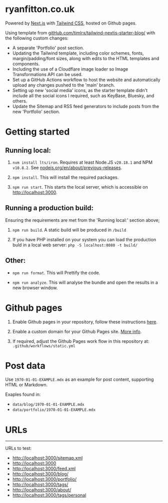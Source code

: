 # ryanfitton.co.uk

Powered by [Next.js](https://nextjs.org/) with [Tailwind CSS](https://tailwindcss.com/), hosted on Github pages. 

Using template from [gitHub.com/timlrx/tailwind-nextjs-starter-blog/](https://gitHub.com/timlrx/tailwind-nextjs-starter-blog/) with the following custom changes:

* A separate 'Portfolio' post section.
* Updating the Tailwind template, including color schemes, fonts, margin/padding/font sizes, along with edits to the HTML templates and components.
* Including the use of a Cloudflare image loader so Image Transformations API can be used.
* Set up a GitHub Actions workflow to host the website and automatically upload any changes pushed to the 'main' branch.
* Setting up new 'social media' icons, as the starter template didn't include all the social icons I required, such as KeyBase, Bluesky, and others.
* Update the Sitemap and RSS feed generators to include posts from the new 'Portfolio' section.

# Getting started

## Running local:

1. `nvm install lts/iron`. Requires at least Node.JS `v20.18.1` and NPM `v10.8.2`. See [nodejs.org/en/about/previous-releases](https://nodejs.org/en/about/previous-releases).

2. `npm install`. This will install the required packages.

3. `npm run start`. This starts the local server, which is accessible on [http://localhost:3000](http://localhost:3000).


## Running a production build:

Ensuring the requirements are met from the 'Running local:' section above;

1. `npm run build`. A static build will be produced in `/build`

2. If you have PHP installed on your system you can load the production buld in a local web server: `php -S localhost:8080 -t build/`

## Other:

* `npm run format`. This will Prettify the code.

* `npm run analyze`. This will analyse the bundle and open the results in a new browser window.

# Github pages

1. Enable Github pages in your repository, follow these instructions [here](https://docs.github.com/en/pages/getting-started-with-github-pages/creating-a-github-pages-site).

2. Enable a custom domain for your Github Pages site. [More info](https://docs.github.com/en/pages/configuring-a-custom-domain-for-your-github-pages-site).

3. If required, adjust the Github Pages work flow in this repository at: `.github/workflows/static.yml`

# Post data

Use `1970-01-01-EXAMPLE.mdx` as an example for post content, supporting HTML or Markdown.

Exaples found in:

* `data/blog/1970-01-01-EXAMPLE.mdx`
* `data/portfolio/1970-01-01-EXAMPLE.mdx`

# URLs
---

URLs to test:

* [http://localhost:3000/sitemap.xml](http://localhost:3000/sitemap.xml)
* [http://localhost:3000](http://localhost:3000)
* [http://localhost:3000/feed.xml](http://localhost:3000/feed.xml)
* [http://localhost:3000/blog/](http://localhost:3000/blog/)
* [http://localhost:3000/portfolio/](http://localhost:3000/portfolio/)
* [http://localhost:3000/tags/](http://localhost:3000/tags/)
* [http://localhost:3000/about/](http://localhost:3000/about/)
* [http://localhost:3000/tags/personal](http://localhost:3000/tags/personal/)